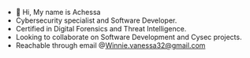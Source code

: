 - 👋 Hi, My name is Achessa
-  Cybersecurity specialist and Software Developer.
- Certified in Digital Forensics and Threat Intelligence.
- Looking to collaborate on Software Development and Cysec projects.
- Reachable through email @Winnie.vanessa32@gmail.com


<!---
Vee-del/Vee-del is a ✨ special ✨ repository because its `README.md` (this file) appears on your GitHub profile.
You can click the Preview link to take a look at your changes.
--->
